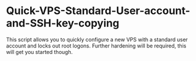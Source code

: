 # Quick-VPS-Standard-User-account-and-SSH-key-copying
This script allows you to quickly configure a new VPS with a standard user account and locks out root logons. Further hardening will be required, this will get you started though.
